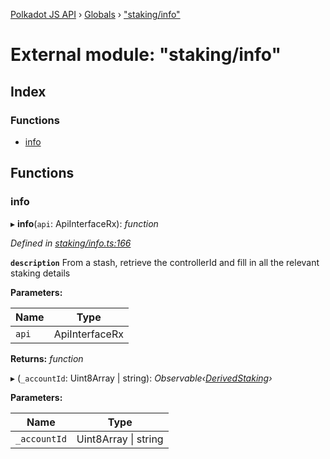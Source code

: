 [Polkadot JS API](../README.md) › [Globals](../globals.md) › ["staking/info"](_staking_info_.md)

# External module: "staking/info"

## Index

### Functions

* [info](_staking_info_.md#info)

## Functions

###  info

▸ **info**(`api`: ApiInterfaceRx): *function*

*Defined in [staking/info.ts:166](https://github.com/polkadot-js/api/blob/9c09386/packages/api-derive/src/staking/info.ts#L166)*

**`description`** From a stash, retrieve the controllerId and fill in all the relevant staking details

**Parameters:**

Name | Type |
------ | ------ |
`api` | ApiInterfaceRx |

**Returns:** *function*

▸ (`_accountId`: Uint8Array | string): *Observable‹[DerivedStaking](../interfaces/_types_.derivedstaking.md)›*

**Parameters:**

Name | Type |
------ | ------ |
`_accountId` | Uint8Array &#124; string |
